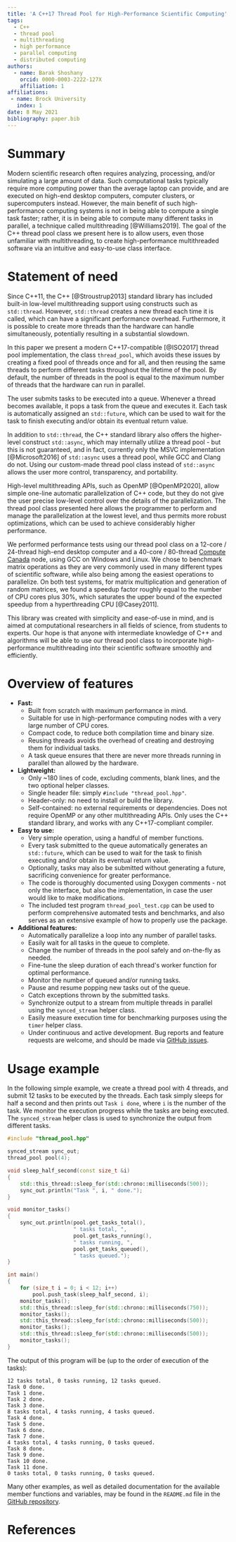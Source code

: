 ```yaml
---
title: 'A C++17 Thread Pool for High-Performance Scientific Computing'
tags:
  - C++
  - thread pool
  - multithreading
  - high performance
  - parallel computing
  - distributed computing
authors:
  - name: Barak Shoshany
    orcid: 0000-0003-2222-127X
    affiliation: 1
affiliations:
 - name: Brock University
   index: 1
date: 8 May 2021
bibliography: paper.bib
---
```


# Summary

Modern scientific research often requires analyzing, processing, and/or simulating a large amount of data. Such computational tasks typically require more computing power than the average laptop can provide, and are executed on high-end desktop computers, computer clusters, or supercomputers instead. However, the main benefit of such high-performance computing systems is not in being able to compute a single task faster; rather, it is in being able to compute many different tasks in parallel, a technique called multithreading [@Williams2019]. The goal of the C++ thread pool class we present here is to allow users, even those unfamiliar with multithreading, to create high-performance multithreaded software via an intuitive and easy-to-use class interface.

# Statement of need

Since C++11, the C++ [@Stroustrup2013] standard library has included built-in low-level multithreading support using constructs such as `std::thread`. However, `std::thread` creates a new thread each time it is called, which can have a significant performance overhead. Furthermore, it is possible to create more threads than the hardware can handle simultaneously, potentially resulting in a substantial slowdown.

In this paper we present a modern C++17-compatible [@ISO2017] thread pool implementation, the class `thread_pool`, which avoids these issues by creating a fixed pool of threads once and for all, and then reusing the same threads to perform different tasks throughout the lifetime of the pool. By default, the number of threads in the pool is equal to the maximum number of threads that the hardware can run in parallel.

The user submits tasks to be executed into a queue. Whenever a thread becomes available, it pops a task from the queue and executes it. Each task is automatically assigned an `std::future`, which can be used to wait for the task to finish executing and/or obtain its eventual return value.

In addition to `std::thread`, the C++ standard library also offers the higher-level construct `std::async`, which may internally utilize a thread pool - but this is not guaranteed, and in fact, currently only the MSVC implementation [@Microsoft2016] of `std::async` uses a thread pool, while GCC and Clang do not. Using our custom-made thread pool class instead of `std::async` allows the user more control, transparency, and portability.

High-level multithreading APIs, such as OpenMP [@OpenMP2020], allow simple one-line automatic parallelization of C++ code, but they do not give the user precise low-level control over the details of the parallelization. The thread pool class presented here allows the programmer to perform and manage the parallelization at the lowest level, and thus permits more robust optimizations, which can be used to achieve considerably higher performance.

We performed performance tests using our thread pool class on a 12-core / 24-thread high-end desktop computer and a 40-core / 80-thread [Compute Canada](https://www.computecanada.ca/) node, using GCC on Windows and Linux. We chose to benchmark matrix operations as they are very commonly used in many different types of scientific software, while also being among the easiest operations to parallelize. On both test systems, for matrix multiplication and generation of random matrices, we found a speedup factor roughly equal to the number of CPU cores plus 30%, which saturates the upper bound of the expected speedup from a hyperthreading CPU [@Casey2011].

This library was created with simplicity and ease-of-use in mind, and is aimed at computational researchers in all fields of science, from students to experts. Our hope is that anyone with intermediate knowledge of C++ and algorithms will be able to use our thread pool class to incorporate high-performance multithreading into their scientific software smoothly and efficiently.

# Overview of features

* **Fast:**
    * Built from scratch with maximum performance in mind.
    * Suitable for use in high-performance computing nodes with a very large number of CPU cores.
    * Compact code, to reduce both compilation time and binary size.
    * Reusing threads avoids the overhead of creating and destroying them for individual tasks.
    * A task queue ensures that there are never more threads running in parallel than allowed by the hardware.
* **Lightweight:**
    * Only ~180 lines of code, excluding comments, blank lines, and the two optional helper classes.
    * Single header file: simply `#include "thread_pool.hpp"`.
    * Header-only: no need to install or build the library.
    * Self-contained: no external requirements or dependencies. Does not require OpenMP or any other multithreading APIs. Only uses the C++ standard library, and works with any C++17-compliant compiler.
* **Easy to use:**
    * Very simple operation, using a handful of member functions.
    * Every task submitted to the queue automatically generates an `std::future`, which can be used to wait for the task to finish executing and/or obtain its eventual return value.
    * Optionally, tasks may also be submitted without generating a future, sacrificing convenience for greater performance.
    * The code is thoroughly documented using Doxygen comments - not only the interface, but also the implementation, in case the user would like to make modifications.
    * The included test program `thread_pool_test.cpp` can be used to perform comprehensive automated tests and benchmarks, and also serves as an extensive example of how to properly use the package.
* **Additional features:**
    * Automatically parallelize a loop into any number of parallel tasks.
    * Easily wait for all tasks in the queue to complete.
    * Change the number of threads in the pool safely and on-the-fly as needed.
    * Fine-tune the sleep duration of each thread's worker function for optimal performance.
    * Monitor the number of queued and/or running tasks.
    * Pause and resume popping new tasks out of the queue.
    * Catch exceptions thrown by the submitted tasks.
    * Synchronize output to a stream from multiple threads in parallel using the `synced_stream` helper class.
    * Easily measure execution time for benchmarking purposes using the `timer` helper class.
    * Under continuous and active development. Bug reports and feature requests are welcome, and should be made via [GitHub issues](https://github.com/bshoshany/thread-pool/issues).

# Usage example

In the following simple example, we create a thread pool with 4 threads, and submit 12 tasks to be executed by the threads. Each task simply sleeps for half a second and then prints out `Task i done`, where `i` is the number of the task. We monitor the execution progress while the tasks are being executed. The `synced_stream` helper class is used to synchronize the output from different tasks.

```cpp
#include "thread_pool.hpp"

synced_stream sync_out;
thread_pool pool(4);

void sleep_half_second(const size_t &i)
{
    std::this_thread::sleep_for(std::chrono::milliseconds(500));
    sync_out.println("Task ", i, " done.");
}

void monitor_tasks()
{
    sync_out.println(pool.get_tasks_total(),
                     " tasks total, ",
                     pool.get_tasks_running(),
                     " tasks running, ",
                     pool.get_tasks_queued(),
                     " tasks queued.");
}

int main()
{
    for (size_t i = 0; i < 12; i++)
        pool.push_task(sleep_half_second, i);
    monitor_tasks();
    std::this_thread::sleep_for(std::chrono::milliseconds(750));
    monitor_tasks();
    std::this_thread::sleep_for(std::chrono::milliseconds(500));
    monitor_tasks();
    std::this_thread::sleep_for(std::chrono::milliseconds(500));
    monitor_tasks();
}
```

The output of this program will be (up to the order of execution of the tasks):

```none
12 tasks total, 0 tasks running, 12 tasks queued.
Task 0 done.
Task 1 done.
Task 2 done.
Task 3 done.
8 tasks total, 4 tasks running, 4 tasks queued.
Task 4 done.
Task 5 done.
Task 6 done.
Task 7 done.
4 tasks total, 4 tasks running, 0 tasks queued.
Task 8 done.
Task 9 done.
Task 10 done.
Task 11 done.
0 tasks total, 0 tasks running, 0 tasks queued.
```

Many other examples, as well as detailed documentation for the available member functions and variables, may be found in the `README.md` file in the [GitHub repository](https://github.com/bshoshany/thread-pool).

# References
